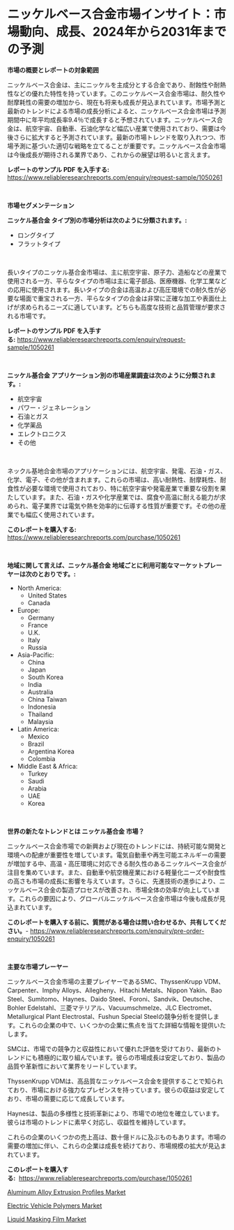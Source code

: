 <p><h1>ニッケルベース合金市場インサイト：市場動向、成長、2024年から2031年までの予測</h1></p><p><strong>市場の概要とレポートの対象範囲</strong></p>
<p><p>ニッケルベース合金は、主にニッケルを主成分とする合金であり、耐蝕性や耐熱性などの優れた特性を持っています。このニッケルベース合金市場は、耐久性や耐摩耗性の需要の増加から、現在も将来も成長が見込まれています。市場予測と最新のトレンドによる市場の成長分析によると、ニッケルベース合金市場は予測期間中に年平均成長率9.4％で成長すると予想されています。ニッケルベース合金は、航空宇宙、自動車、石油化学など幅広い産業で使用されており、需要は今後さらに拡大すると予測されています。最新の市場トレンドを取り入れつつ、市場予測に基づいた適切な戦略を立てることが重要です。ニッケルベース合金市場は今後成長が期待される業界であり、これからの展望は明るいと言えます。</p></p>
<p><strong>レポートのサンプル PDF を入手する:</strong> <a href="https://www.reliableresearchreports.com/enquiry/request-sample/1050261">https://www.reliableresearchreports.com/enquiry/request-sample/1050261</a></p>
<p>&nbsp;</p>
<p><strong>市場セグメンテーション</strong></p>
<p><strong>ニッケル基合金 タイプ別の市場分析は次のように分類されます。:</strong></p>
<p><ul><li>ロングタイプ</li><li>フラットタイプ</li></ul></p>
<p>&nbsp;</p>
<p><p>長いタイプのニッケル基合金市場は、主に航空宇宙、原子力、造船などの産業で使用される一方、平らなタイプの市場は主に電子部品、医療機器、化学工業などの応用に使用されます。長いタイプの合金は高温および高圧環境での耐久性が必要な場面で重宝される一方、平らなタイプの合金は非常に正確な加工や表面仕上げが求められるニーズに適しています。どちらも高度な技術と品質管理が要求される市場です。</p></p>
<p><strong>レポートのサンプル PDF を入手する:</strong>&nbsp;<a href="https://www.reliableresearchreports.com/enquiry/request-sample/1050261">https://www.reliableresearchreports.com/enquiry/request-sample/1050261</a></p>
<p>&nbsp;</p>
<p><strong> ニッケル基合金 アプリケーション別の市場産業調査は次のように分類されます。:</strong></p>
<p><ul><li>航空宇宙</li><li>パワー・ジェネレーション</li><li>石油とガス</li><li>化学薬品</li><li>エレクトロニクス</li><li>その他</li></ul></p>
<p>&nbsp;</p>
<p><p>ネックル基地合金市場のアプリケーションには、航空宇宙、発電、石油・ガス、化学、電子、その他が含まれます。これらの市場は、高い耐熱性、耐摩耗性、耐食性が必要な環境で使用されており、特に航空宇宙や発電産業で重要な役割を果たしています。また、石油・ガスや化学産業では、腐食や高温に耐える能力が求められ、電子業界では電気や熱を効率的に伝導する性質が重要です。その他の産業でも幅広く使用されています。</p></p>
<p><strong>このレポートを購入する:</strong>&nbsp; <a href="https://www.reliableresearchreports.com/purchase/1050261">https://www.reliableresearchreports.com/purchase/1050261</a></p>
<p>&nbsp;</p>
<p><strong>地域に関して言えば、ニッケル基合金 地域ごとに利用可能なマーケットプレーヤーは次のとおりです。:</strong></p>
<p><ul>
    <li>
        North America:
        <ul>
            <li>United States</li>
            <li>Canada</li>
        </ul>
    </li>
    <li>
        Europe:
        <ul>
            <li>Germany</li>
            <li>France</li>
            <li>U.K.</li>
            <li>Italy</li>
            <li>Russia</li>
        </ul>
    </li>
    <li>
        Asia-Pacific:
        <ul>
            <li>China</li>
            <li>Japan</li>
            <li>South Korea</li>
            <li>India</li>
            <li>Australia</li>
            <li>China Taiwan</li>
            <li>Indonesia</li>
            <li>Thailand</li>
            <li>Malaysia</li>
        </ul>
    </li>
    <li>
        Latin America:
        <ul>
            <li>Mexico</li>
            <li>Brazil</li>
            <li>Argentina Korea</li>
            <li>Colombia</li>
        </ul>
    </li>
    <li>
        Middle East & Africa:
        <ul>
            <li>Turkey</li>
            <li>Saudi</li>
            <li>Arabia</li>
            <li>UAE</li>
            <li>Korea</li>
        </ul>
    </li>
    </ul></p>
<p>&nbsp;</p>
<p><strong>世界の新たなトレンドとは ニッケル基合金 市場？</strong></p>
<p><p>ニッケルベース合金市場での新興および現在のトレンドには、持続可能な開発と環境への配慮が重要性を増しています。電気自動車や再生可能エネルギーの需要が増加する中、高温・高圧環境に対応できる耐久性のあるニッケルベース合金が注目を集めています。また、自動車や航空機産業における軽量化ニーズや耐食性の高さも市場の成長に影響を与えています。さらに、先進技術の進歩により、ニッケルベース合金の製造プロセスが改善され、市場全体の効率が向上しています。これらの要因により、グローバルニッケルベース合金市場は今後も成長が見込まれています。</p></p>
<p><strong>このレポートを購入する前に、質問がある場合は問い合わせるか、共有してください。</strong>- <a href="https://www.reliableresearchreports.com/enquiry/pre-order-enquiry/1050261">https://www.reliableresearchreports.com/enquiry/pre-order-enquiry/1050261</a></p>
<p>&nbsp;</p>
<p><strong>主要な市場プレーヤー</strong></p>
<p><p>ニッケルベース合金市場の主要プレイヤーであるSMC、ThyssenKrupp VDM、Carpenter、Imphy Alloys、Allegheny、Hitachi Metals、Nippon Yakin、Bao Steel、Sumitomo、Haynes、Daido Steel、Foroni、Sandvik、Deutsche、Bohler Edelstahl、三菱マテリアル、Vacuumschmelze、JLC Electromet、Metallurgical Plant Electrostal、Fushun Special Steelの競争分析を提供します。これらの企業の中で、いくつかの企業に焦点を当てた詳細な情報を提供いたします。</p><p>SMCは、市場での競争力と収益性において優れた評価を受けており、最新のトレンドにも積極的に取り組んでいます。彼らの市場成長は安定しており、製品の品質や革新性において業界をリードしています。</p><p>ThyssenKrupp VDMは、高品質なニッケルベース合金を提供することで知られており、市場における強力なプレゼンスを持っています。彼らの収益は安定しており、市場の需要に応じて成長しています。</p><p>Haynesは、製品の多様性と技術革新により、市場での地位を確立しています。彼らは市場のトレンドに素早く対応し、収益性を維持しています。</p><p>これらの企業のいくつかの売上高は、数十億ドルに及ぶものもあります。市場の需要の増加に伴い、これらの企業は成長を続けており、市場規模の拡大が見込まれています。</p></p>
<p><strong>このレポートを購入する:</strong>&nbsp;&nbsp;<a href="https://www.reliableresearchreports.com/purchase/1050261">https://www.reliableresearchreports.com/purchase/1050261</a></p>
<p><p><a href="https://github.com/jsmusil/Market-Research-Report-List-2/blob/main/aluminum-alloy-extrusion-profiles-market.md">Aluminum Alloy Extrusion Profiles Market</a></p><p><a href="https://github.com/yemakinde/Market-Research-Report-List-1/blob/main/electric-vehicle-polymers-market.md">Electric Vehicle Polymers Market</a></p><p><a href="https://github.com/bmorecock/Market-Research-Report-List-2/blob/main/liquid-masking-film-market.md">Liquid Masking Film Market</a></p></p>